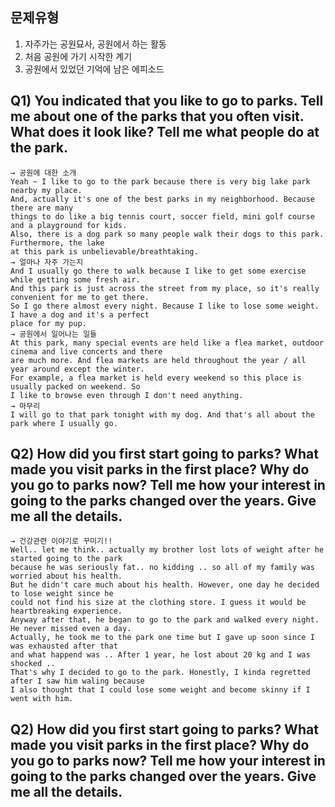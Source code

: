 ## 문제유형
1. 자주가는 공원묘사, 공원에서 하는 활동
2. 처음 공원에 가기 시작한 계기
3. 공원에서 있었던 기억에 남은 에피소드

## __Q1) You indicated that you like to go to parks. Tell me about one of the parks that you often visit. What does it look like? Tell me what people do at the park.__  
```
→ 공원에 대한 소개  
Yeah ~ I like to go to the park because there is very big lake park nearby my place.  
And, actually it's one of the best parks in my neighborhood. Because there are many 
things to do like a big tennis court, soccer field, mini golf course and a playground for kids.  
Also, there is a dog park so many people walk their dogs to this park. Furthermore, the lake 
at this park is unbelievable/breathtaking.  
→ 얼마나 자주 가는지  
And I usually go there to walk because I like to get some exercise while getting some fresh air.  
And this park is just across the street from my place, so it's really convenient for me to get there.  
So I go there almost every night. Because I like to lose some weight. I have a dog and it's a perfect  
place for my pup.  
→ 공원에서 일어나는 일들  
At this park, many special events are held like a flea market, outdoor cinema and live concerts and there  
are much more. And flea markets are held throughout the year / all year around except the winter.  
For example, a flea market is held every weekend so this place is usually packed on weekend. So  
I like to browse even through I don't need anything.  
→ 마무리  
I will go to that park tonight with my dog. And that's all about the park where I usually go.
```
## __Q2) How did you first start going to parks? What made you visit parks in the first place? Why do you go to parks now? Tell me how your interest in going to the parks changed over the years. Give me all the details.__  
```
→ 건강관련 이야기로 꾸미기!!  
Well.. let me think.. actually my brother lost lots of weight after he started going to the park  
because he was seriously fat.. no kidding .. so all of my family was worried about his health.  
But he didn't care much about his health. However, one day he decided to lose weight since he  
could not find his size at the clothing store. I guess it would be heartbreaking experience.  
Anyway after that, he began to go to the park and walked every night. He never missed even a day.  
Actually, he took me to the park one time but I gave up soon since I was exhausted after that  
and what happend was .. After 1 year, he lost about 20 kg and I was shocked ..
That's why I decided to go to the park. Honestly, I kinda regretted after I saw him waling because  
I also thought that I could lose some weight and become skinny if I went with him.
```
## __Q2) How did you first start going to parks? What made you visit parks in the first place? Why do you go to parks now? Tell me how your interest in going to the parks changed over the years. Give me all the details.__
